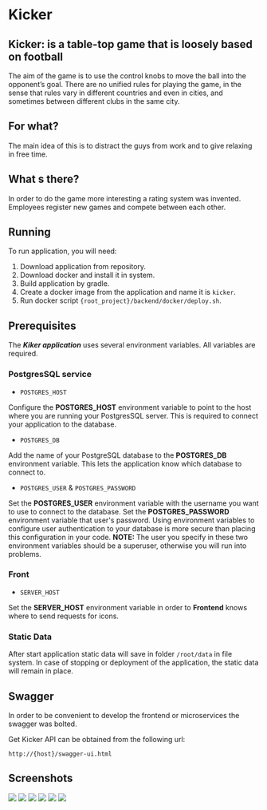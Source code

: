 # Kicker

## Kicker:  is a table-top game that is loosely based on football

The aim of the game is to use the control knobs to move the ball into the 
opponent’s goal. There are no unified rules for playing the game, in the 
sense that rules vary in different countries and even in cities, and sometimes
between different clubs in the same city.

## For what?

The main idea of this is to distract the guys from work and to give relaxing in 
free time.

## What s there?

In order to do the game more interesting a rating system was invented. Employees 
register new games and compete between each other. 

## Running

To run application, you will need:
 1) Download application from repository.
 2) Download docker and install it in system.
 3) Build application by gradle.
 4) Create a docker image from the application and name it is `kicker`.
 5) Run docker script `{root_project}/backend/docker/deploy.sh`.

## Prerequisites

The **_Kiker application_** uses several environment variables. All variables are required.

### PostgresSQL service

* `POSTGRES_HOST`

Configure the **POSTGRES_HOST** environment variable to point to the host where 
you are running your PostgresSQL server. This is required to connect your 
application to the database.

* `POSTGRES_DB`

Add the name of your PostgreSQL database to the **POSTGRES_DB** environment 
variable. This lets the application know which database to connect to.

* `POSTGRES_USER` & `POSTGRES_PASSWORD`

Set the **POSTGRES_USER** environment variable with the username you want to 
use to connect to the database.  Set the **POSTGRES_PASSWORD** environment 
variable that user's password. Using environment variables to configure user 
authentication to your database is more secure than placing this configuration 
in your code. **NOTE:** The user you specify in these two environment variables
should be a superuser, otherwise you will run into problems.

### Front

* `SERVER_HOST`

Set the **SERVER_HOST** environment variable in order to **Frontend** knows where to 
send requests for icons. 

### Static Data
After start application static data will save in folder `/root/data` in file system.
In case of stopping or deployment of the application, the static data will 
remain in place.

## Swagger
In order to be convenient to develop the frontend or microservices the swagger 
was bolted.

Get Kicker API can be obtained from the following url:

`http://{host}/swagger-ui.html`

## Screenshots

![](/docs/1.png)
![](/docs/2.png)
![](/docs/3.png)
![](/docs/4.png)
![](/docs/5.png)
![](/docs/6.png)